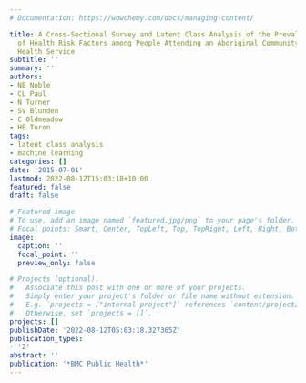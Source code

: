 ```yaml
---
# Documentation: https://wowchemy.com/docs/managing-content/

title: A Cross-Sectional Survey and Latent Class Analysis of the Prevalence and Clustering
  of Health Risk Factors among People Attending an Aboriginal Community Controlled
  Health Service
subtitle: ''
summary: ''
authors:
- NE Noble
- CL Paul
- N Turner
- SV Blunden
- C Oldmeadow
- HE Turon
tags:
- latent class analysis
- machine learning
categories: []
date: '2015-07-01'
lastmod: 2022-08-12T15:03:18+10:00
featured: false
draft: false

# Featured image
# To use, add an image named `featured.jpg/png` to your page's folder.
# Focal points: Smart, Center, TopLeft, Top, TopRight, Left, Right, BottomLeft, Bottom, BottomRight.
image:
  caption: ''
  focal_point: ''
  preview_only: false

# Projects (optional).
#   Associate this post with one or more of your projects.
#   Simply enter your project's folder or file name without extension.
#   E.g. `projects = ["internal-project"]` references `content/project/deep-learning/index.md`.
#   Otherwise, set `projects = []`.
projects: []
publishDate: '2022-08-12T05:03:18.327365Z'
publication_types:
- '2'
abstract: ''
publication: '*BMC Public Health*'
---
```

